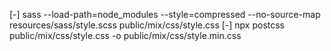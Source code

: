 [-] sass --load-path=node_modules --style=compressed --no-source-map resources/sass/style.scss public/mix/css/style.css
[-] npx postcss public/mix/css/style.css -o public/mix/css/style.min.css